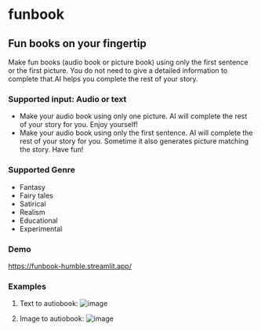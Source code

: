 # funbook

## Fun books on your fingertip
Make fun books (audio book or picture book) using only the first sentence or the first picture. You do not need to give a detailed information to complete that.AI helps you complete the rest of your story.

### Supported input: Audio or text
- Make your audio book using only one picture. AI will complete the rest of your story for you. Enjoy yourself!
- Make your audio book using only the first sentence. AI will complete the rest of your story for you. Sometime it also generates picture matching the story. Have fun!

### Supported Genre
 - Fantasy
 - Fairy tales
 - Satirical
 - Realism
 - Educational
 - Experimental

### Demo
https://funbook-humble.streamlit.app/

### Examples

1. Text to autiobook:
![image](https://github.com/humble92/funbook/assets/1191154/b9b446cd-1745-4d58-8c56-abbcf165f891)

2. Image to autiobook:
![image](https://github.com/humble92/funbook/assets/1191154/68f0a371-21d0-4940-8743-9f5f785b7cd4)
